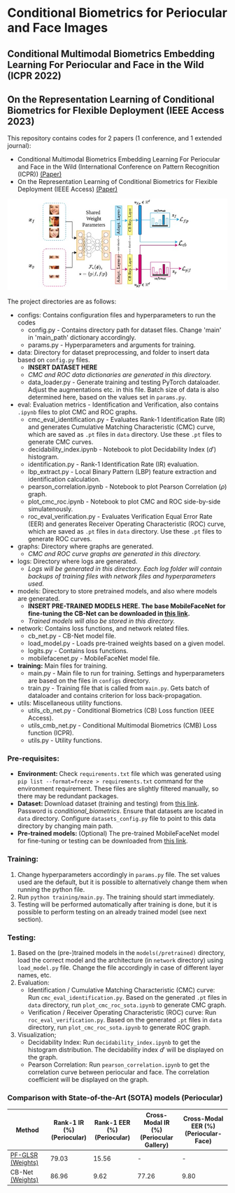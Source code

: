 # Conditional Biometrics for Periocular and Face Images
## Conditional Multimodal Biometrics Embedding Learning For Periocular and Face in the Wild (ICPR 2022)
## On the Representation Learning of Conditional Biometrics for Flexible Deployment (IEEE Access 2023)

This repository contains codes for 2 papers (1 conference, and 1 extended journal):
* Conditional Multimodal Biometrics Embedding Learning For Periocular and Face in the Wild (International Conference on Pattern Recognition (ICPR)) [(Paper)](https://ieeexplore.ieee.org/abstract/document/9956636/)
* On the Representation Learning of Conditional Biometrics for Flexible Deployment (IEEE Access) [(Paper)](https://ieeexplore.ieee.org/abstract/document/10201879)

![Network Architecture](CB_Net_Architecture.jpg?raw=true "CB-Net")


The project directories are as follows:

- configs: Contains configuration files and hyperparameters to run the codes
    * config.py - Contains directory path for dataset files. Change 'main' in 'main_path' dictionary accordingly.
    * params.py - Hyperparameters and arguments for training.
- data: Directory for dataset preprocessing, and folder to insert data based on `config.py` files.
    * __**INSERT DATASET HERE**__
    * _CMC and ROC data dictionaries are generated in this directory._
    * data_loader.py - Generate training and testing PyTorch dataloader. Adjust the augmentations etc. in this file. Batch size of data is also determined here, based on the values set in `params.py`.
- eval: Evaluation metrics - Identification and Verification, also contains `.ipynb` files to plot CMC and ROC graphs.
    * cmc_eval_identification.py - Evaluates Rank-1 Identification Rate (IR) and generates Cumulative Matching Characteristic (CMC) curve, which are saved as `.pt` files in `data` directory. Use these `.pt` files to generate CMC curves.
    * decidability_index.ipynb - Notebook to plot Decidability Index ($d'$) histogram.
    * identification.py - Rank-1 Identification Rate (IR) evaluation.
    * lbp_extract.py - Local Binary Pattern (LBP) feature extraction and identification calculation.
    * pearson_correlation.ipynb - Notebook to plot Pearson Correlation ($\rho$) graph.
    * plot_cmc_roc.ipynb - Notebook to plot CMC and ROC side-by-side simulatenously.
    * roc_eval_verification.py - Evaluates Verification Equal Error Rate (EER) and generates Receiver Operating Characteristic (ROC) curve, which are saved as `.pt` files in `data` directory. Use these `.pt` files to generate ROC curves.
- graphs: Directory where graphs are generated.
    * _CMC and ROC curve graphs are generated in this directory._
- logs: Directory where logs are generated.
    * _Logs will be generated in this directory. Each log folder will contain backups of training files with network files and hyperparameters used._
- models: Directory to store pretrained models, and also where models are generated.
    * __**INSERT PRE-TRAINED MODELS HERE. The base MobileFaceNet for fine-tuning the CB-Net can be downloaded in [this link](https://www.dropbox.com/scl/fi/zkbuaaun22alzexw6km0x/MobileFaceNet_AF_S30.0_M0.4_D512_EP16.pth?rlkey=4b1ttgnv40tjg5x34n1hchzx7&st=b7y8etjq&dl=0).**__
    * _Trained models will also be stored in this directory._
- network: Contains loss functions, and network related files.
    * cb_net.py - CB-Net model file.
    * load_model.py - Loads pre-trained weights based on a given model.
    * logits.py - Contains loss functions.
    * mobilefacenet.py - MobileFaceNet model file.
- __training:__ Main files for training.
    * main.py - Main file to run for training. Settings and hyperparameters are based on the files in `configs` directory.
    * train.py - Training file that is called from `main.py`. Gets batch of dataloader and contains criterion for loss back-propagation.
- utils: Miscellaneous utility functions.
    * utils_cb_net.py - Conditional Biometrics (CB) Loss function (IEEE Access).
    * utils_cmb_net.py - Conditional Multimodal Biometrics (CMB) Loss function (ICPR).
    * utils.py - Utility functions.

### Pre-requisites:
- <b>Environment: </b>Check `requirements.txt` file which was generated using `pip list --format=freeze > requirements.txt` command for the environment requirement. These files are slightly filtered manually, so there may be redundant packages.
- <b>Dataset: </b> Download dataset (training and testing) from [this link](https://www.dropbox.com/s/bfub8fmc44tvcxb/periocular_face_dataset.zip?dl=0). Password is _conditional\_biometrics_.
Ensure that datasets are located in `data` directory. Configure `datasets_config.py` file to point to this data directory by changing main path.
- <b>Pre-trained models: </b>(Optional) The pre-trained MobileFaceNet model for fine-tuning or testing can be downloaded from [this link](https://www.dropbox.com/scl/fi/zkbuaaun22alzexw6km0x/MobileFaceNet_AF_S30.0_M0.4_D512_EP16.pth?rlkey=4b1ttgnv40tjg5x34n1hchzx7&st=b7y8etjq&dl=0).

### Training: 
1. Change hyperparameters accordingly in `params.py` file. The set values used are the default, but it is possible to alternatively change them when running the python file.
2. Run `python training/main.py`. The training should start immediately.
3. Testing will be performed automatically after training is done, but it is possible to perform testing on an already trained model (see next section).

### Testing:
1. Based on the (pre-)trained models in the `models(/pretrained)` directory, load the correct model and the architecture (in `network` directory) using `load_model.py` file. Change the file accordingly in case of different layer names, etc. 
2. Evaluation:
    * Identification / Cumulative Matching Characteristic (CMC) curve: Run `cmc_eval_identification.py`. Based on the generated `.pt` files in `data` directory, run `plot_cmc_roc_sota.ipynb` to generate CMC graph.
    * Verification / Receiver Operating Characteristic (ROC) curve: Run `roc_eval_verification.py`. Based on the generated `.pt` files in `data` directory, run `plot_cmc_roc_sota.ipynb` to generate ROC graph.
3. Visualization;
    * Decidability Index: Run `decidability_index.ipynb` to get the histogram distribution. The decidability index $d'$ will be displayed on the graph.
    * Pearson Correlation: Run `pearson_correlation.ipynb` to get the correlation curve between periocular and face. The correlation coefficient will be displayed on the graph.

### Comparison with State-of-the-Art (SOTA) models (Periocular)

| Method | Rank-1 IR (%) <br> (Periocular) | Rank-1 EER (%) <br> (Periocular) | Cross-Modal IR (%) <br> (Periocular Gallery) | Cross-Modal EER (%) <br> (Periocular-Face) |
| --- | --- | --- | --- | --- |
| [PF-GLSR](https://ieeexplore.ieee.org/document/9159854) [(Weights)](https://www.dropbox.com/scl/fo/gc7lnp66p706ecfr3exz2/AF6Jx_LKAeDOaKqDr2rbtMk?rlkey=skqp1kbwrd3uua1fk68qgmu01&st=dyunrk9r&dl=0) | 79.03 | 15.56 | - | - |
| CB-Net [(Weights)](https://www.dropbox.com/scl/fo/h3grey98yeh0ir7i82lbd/AINQZy8eAEU3F4rXJm50MCE?rlkey=h0i1vv0a36uu4xsd2s41bdnaf&st=3ws0bo5q&dl=0) | 86.96 | 9.62 | 77.26 | 9.80 |